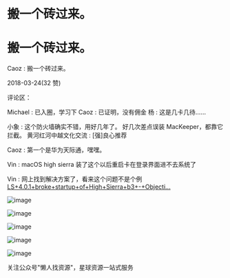 # 搬一个砖过来。

# 搬一个砖过来。

Caoz : 搬一个砖过来。

2018-03-24(32 赞)

评论区：

Michael : 已入圈，学习下 Caoz : 已证明，没有佣金 杨 : 这是几卡几待……

小象 : 这个防火墙确实不错，用好几年了。 好几次差点误装 MacKeeper，都靠它拦截。 黄河红河中越文化交流 : [强]良心推荐

Caoz : 第一个是华为天际通，嘿嘿。

Vin : macOS high sierra 装了这个以后重启卡在登录界面进不去系统了

Vin : 网上找到解决方案了，看来这个问题不是个例[LS+4.0.1+broke+startup+of+High+Sierra+b3+-+Objecti...](https://forums.obdev.at/viewtopic.php?t=10930)

![image](img/Image_297.png)

![image](img/Image_298.png)

![image](img/Image_299.png)

![image](img/Image_300.png)

![image](img/Image_301.png)

关注公众号"懒人找资源"，星球资源一站式服务